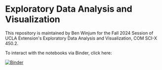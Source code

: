 # Exploratory Data Analysis and Visualization

This repository is maintained by Ben Winjum for the Fall 2024 Session of UCLA Extension's Exploratory Data Analysis and Visualization, COM SCI-X 450.2.

To interact with the notebooks via Binder, click here:

[![Binder](https://mybinder.org/badge_logo.svg)](https://mybinder.org/v2/gh/benjum/UCLAX-24Fall-EDA/HEAD)

